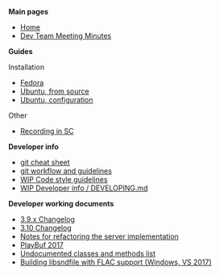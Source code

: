 **Main pages**

* [Home](https://github.com/supercollider/supercollider/wiki)
* [Dev Team Meeting Minutes](https://github.com/supercollider/supercollider/wiki/Dev-Team-Meeting-Minutes)

**Guides**

Installation

* [Fedora](https://github.com/supercollider/supercollider/wiki/Installing-SuperCollider-on-Fedora)
* [Ubuntu, from source](https://github.com/supercollider/supercollider/wiki/Installing-SuperCollider-from-source-on-Ubuntu)
* [Ubuntu, configuration](https://github.com/supercollider/supercollider/wiki/Installing-SuperCollider-on-Ubuntu-systems)

Other

* [Recording in SC](https://github.com/supercollider/supercollider/wiki/Recording-in-SuperCollider-%40WIP%41)

**Developer info**

* [git cheat sheet](https://github.com/supercollider/supercollider/wiki/git-cheat-sheet)
* [git workflow and guidelines](https://github.com/supercollider/supercollider/wiki/git-workflow-and-guidelines)
* [WIP Code style guidelines](https://github.com/supercollider/supercollider/wiki/%5BWIP%5D-Code-style-guidelines)
* [WIP Developer info / DEVELOPING.md](https://github.com/supercollider/supercollider/wiki/%5BWIP%5D-Developer-info-%28DEVELOPING.md%29)

**Developer working documents**

* [3.9.x Changelog](https://github.com/supercollider/supercollider/wiki/Changelog)
* [3.10 Changelog](https://github.com/supercollider/supercollider/wiki/Changelog-3.10)
* [Notes for refactoring the server implementation](https://github.com/supercollider/supercollider/wiki/%5BWIP%5D-notes-for-refactoring-the-server-implementation)
* [PlayBuf 2017](https://github.com/supercollider/supercollider/wiki/PlayBuf-2017)
* [Undocumented classes and methods list](https://github.com/supercollider/supercollider/wiki/Undocumented-classes-and-methods-list)
* [Building libsndfile with FLAC support (Windows, VS 2017)](https://github.com/supercollider/supercollider/wiki/Building-libsndfile-with-FLAC-support-%28Windows,-VS-2017%29)